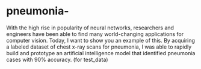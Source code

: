 # pneumonia-
With the high rise in popularity of neural networks, researchers and engineers have been able to find many world-changing applications for computer vision. Today, I want to show you an example of this. By acquiring a labeled dataset of chest x-ray scans for pneumonia, I was able to rapidly build and prototype an artificial intelligence model that identified pneumonia cases with 90% accuracy. (for test_data)
